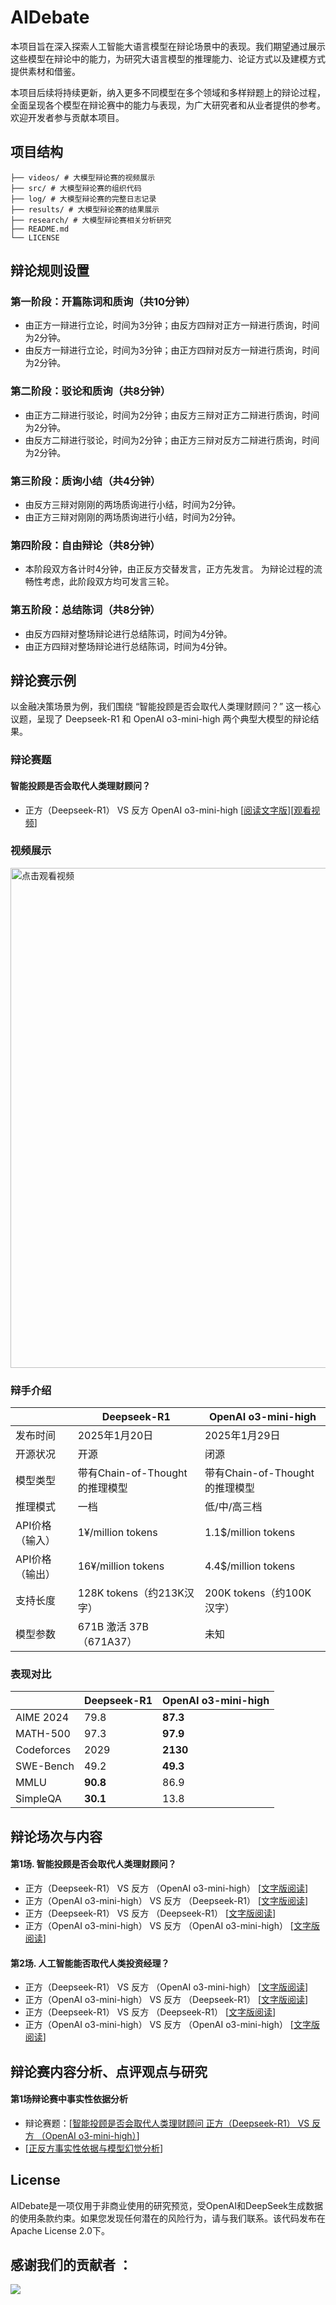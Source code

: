 # AIDebate

本项目旨在深入探索人工智能大语言模型在辩论场景中的表现。我们期望通过展示这些模型在辩论中的能力，为研究大语言模型的推理能力、论证方式以及建模方式提供素材和借鉴。

本项目后续将持续更新，纳入更多不同模型在多个领域和多样辩题上的辩论过程，全面呈现各个模型在辩论赛中的能力与表现，为广大研究者和从业者提供的参考。欢迎开发者参与贡献本项目。

## 项目结构

    ├── videos/ # 大模型辩论赛的视频展示
    ├── src/ # 大模型辩论赛的组织代码
    ├── log/ # 大模型辩论赛的完整日志记录
    ├── results/ # 大模型辩论赛的结果展示
    ├── research/ # 大模型辩论赛相关分析研究  
    ├── README.md
    └── LICENSE

## 辩论规则设置

### 第一阶段：开篇陈词和质询（共10分钟）
- 由正方一辩进行立论，时间为3分钟；由反方四辩对正方一辩进行质询，时间为2分钟。
- 由反方一辩进行立论，时间为3分钟；由正方四辩对反方一辩进行质询，时间为2分钟。

### 第二阶段：驳论和质询（共8分钟）
- 由正方二辩进行驳论，时间为2分钟；由反方三辩对正方二辩进行质询，时间为2分钟。
- 由反方二辩进行驳论，时间为2分钟；由正方三辩对反方二辩进行质询，时间为2分钟。

### 第三阶段：质询小结（共4分钟）
- 由反方三辩对刚刚的两场质询进行小结，时间为2分钟。
- 由正方三辩对刚刚的两场质询进行小结，时间为2分钟。

### 第四阶段：自由辩论（共8分钟）
- 本阶段双方各计时4分钟，由正反方交替发言，正方先发言。
为辩论过程的流畅性考虑，此阶段双方均可发言三轮。

### 第五阶段：总结陈词（共8分钟）
- 由反方四辩对整场辩论进行总结陈词，时间为4分钟。
- 由正方四辩对整场辩论进行总结陈词，时间为4分钟。

## 辩论赛示例

以金融决策场景为例，我们围绕 “智能投顾是否会取代人类理财顾问？” 这一核心议题，呈现了 Deepseek-R1 和 OpenAI o3-mini-high 两个典型大模型的辩论结果。
### 辩论赛题
#### 智能投顾是否会取代人类理财顾问？
- 正方（Deepseek-R1） VS  反方 OpenAI o3-mini-high  [[阅读文字版](results/智能投顾是否会取代人类理财顾问(正方-deepseek-r1-反方-o3-mini-high).md)][[观看视频](https://drive.google.com/file/d/1lZqdczmVSwTGnNOdJFCbjapf8Y1tdHpA/view?usp=sharing)]

### 视频展示

<a href="https://drive.google.com/file/d/1lZqdczmVSwTGnNOdJFCbjapf8Y1tdHpA/view?usp=sharing">
  <img src="https://github.com/user-attachments/assets/f49831ee-5b3d-476f-9200-500a34e82a06" alt="点击观看视频" width="800"/>
</a>


### 辩手介绍

|                | Deepseek-R1 | OpenAI o3-mini-high | 
| ---------------| ----        | -------             |
| 发布时间        | 2025年1月20日| 2025年1月29日| 
| 开源状况        | 开源| 闭源| 
| 模型类型        | 带有Chain-of-Thought的推理模型| 带有Chain-of-Thought的推理模型| 
| 推理模式        | 一档| 低/中/高三档| 
| API价格（输入） | 1¥/million tokens| 1.1\$/million tokens| 
| API价格（输出） | 16¥/million tokens| 4.4\$/million tokens| 
| 支持长度        | 128K tokens（约213K汉字）| 200K tokens（约100K汉字）| 
| 模型参数        | 671B 激活 37B（671A37）| 未知| 

### 表现对比
|            | Deepseek-R1 | OpenAI o3-mini-high | 
| -----------| ----        | -------             |
| AIME 2024  | 79.8        | **87.3**            | 
| MATH-500   | 97.3        | **97.9**            | 
| Codeforces | 2029        | **2130**            | 
| SWE-Bench  | 49.2        | **49.3**            | 
| MMLU       | **90.8**    | 86.9                | 
| SimpleQA   | **30.1**    | 13.8                | 


## 辩论场次与内容
#### 第1场. 智能投顾是否会取代人类理财顾问？
- 正方（Deepseek-R1） VS 反方 （OpenAI o3-mini-high） [[文字版阅读](results/智能投顾是否会取代人类理财顾问(正方-deepseek-r1-反方-o3-mini-high).md)]
- 正方（OpenAI o3-mini-high） VS 反方 （Deepseek-R1） [[文字版阅读](results/智能投顾是否会取代人类理财顾问(正方-o3-mini-high-反方-deepseek-r1).md)]
- 正方（Deepseek-R1） VS 反方 （Deepseek-R1） [[文字版阅读](results/tba.md)]
- 正方（OpenAI o3-mini-high） VS 反方 （OpenAI o3-mini-high） [[文字版阅读](results/tba.md)]

#### 第2场. 人工智能能否取代人类投资经理？
- 正方（Deepseek-R1） VS 反方 （OpenAI o3-mini-high） [[文字版阅读](results/人工智能是否能够取代人类理财顾问(正方-deepseek-r1-反方-o3-mini-high).md)]
- 正方（OpenAI o3-mini-high） VS 反方 （Deepseek-R1） [[文字版阅读](results/人工智能是否能够取代人类理财顾问(正方-o3-mini-high-反方-deepseek-r1).md)]
- 正方（Deepseek-R1） VS 反方 （Deepseek-R1） [[文字版阅读](results/tba.md)]
- 正方（OpenAI o3-mini-high） VS 反方 （OpenAI o3-mini-high） [[文字版阅读](results/tba.md)]

## 辩论赛内容分析、点评观点与研究
#### 第1场辩论赛中事实性依据分析
- 辩论赛题：[[智能投顾是否会取代人类理财顾问 正方（Deepseek-R1） VS 反方 （OpenAI o3-mini-high）](results/智能投顾是否会取代人类理财顾问(正方-deepseek-r1-反方-o3-mini-high).md)]
- [[正反方事实性依据与模型幻觉分析](research/事实性依据分析智能投顾是否会取代人类理财顾问(正方-deepseek-r1-反方-o3-mini-high).md)]

## License
AIDebate是一项仅用于非商业使用的研究预览，受OpenAI和DeepSeek生成数据的使用条款约束。如果您发现任何潜在的风险行为，请与我们联系。该代码发布在Apache License 2.0下。

## 感谢我们的贡献者 ：
<a href="https://github.com/TongjiFinLab/AIDebate/graphs/contributors">
  <img src="https://contrib.rocks/image?repo=TongjiFinLab/AIDebate" />
</a>
